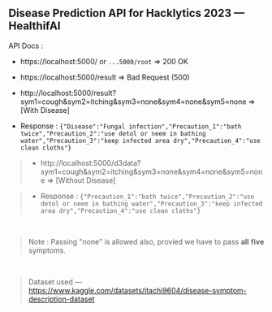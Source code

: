 ## Disease Prediction API for Hacklytics 2023 — HealthifAI

API Docs :

- https://localhost:5000/ or `...5000/root` => 200 OK

- https://localhost:5000/result  => Bad Request (500)

- http://localhost:5000/result?sym1=cough&sym2=itching&sym3=none&sym4=none&sym5=none => [With Disease]

- Response : `{"Disease":"Fungal infection","Precaution_1":"bath twice","Precaution_2":"use detol or neem in bathing water","Precaution_3":"keep infected area dry","Precaution_4":"use clean cloths"}`


> - http://localhost:5000/d3data?sym1=cough&sym2=itching&sym3=none&sym4=none&sym5=none => [Without Disease]

> - Response : `{"Precaution_1":"bath twice","Precaution_2":"use detol or neem in bathing water","Precaution_3":"keep infected area dry","Precaution_4":"use clean cloths"}`
 
<br/>

> Note : Passing "none" is allowed also, provied we have to pass **all** **five** symptoms.

<br/>

> Dataset used — https://www.kaggle.com/datasets/itachi9604/disease-symptom-description-dataset